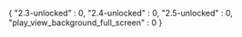 {
  "2.3-unlocked" : 0,
  "2.4-unlocked" : 0,
  "2.5-unlocked" : 0,
  "play_view_background_full_screen" : 0
}
